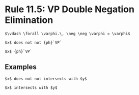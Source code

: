Rule 11.5: VP Double Negation Elimination
=========================================


```{rewrite-rule}
$\vdash \forall \varphi.\, \neg \neg \varphi = \varphi$

$x$ does not not {ph}`VP`

$x$ {ph}`VP`
```


Examples
--------

```{rewrite-rule}
$x$ does not not intersects with $y$

$x$ intersects with $y$
```
